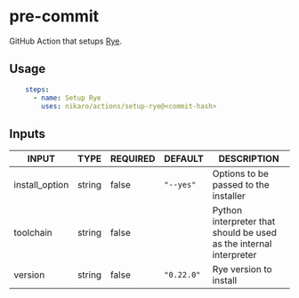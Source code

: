# pre-commit

GitHub Action that setups [Rye](https://rye-up.com).

## Usage

```yaml
    steps:
      - name: Setup Rye
        uses: nikaro/actions/setup-rye@<commit-hash>
```

## Inputs

<!-- AUTO-DOC-INPUT:START - Do not remove or modify this section -->

|     INPUT      |  TYPE  | REQUIRED |  DEFAULT   |                               DESCRIPTION                               |
|----------------|--------|----------|------------|-------------------------------------------------------------------------|
| install_option | string |  false   | `"--yes"`  |               Options to be passed to the <br>installer                 |
|   toolchain    | string |  false   |            | Python interpreter that should be used <br>as the internal interpreter  |
|    version     | string |  false   | `"0.22.0"` |                         Rye version to install                          |

<!-- AUTO-DOC-INPUT:END -->
